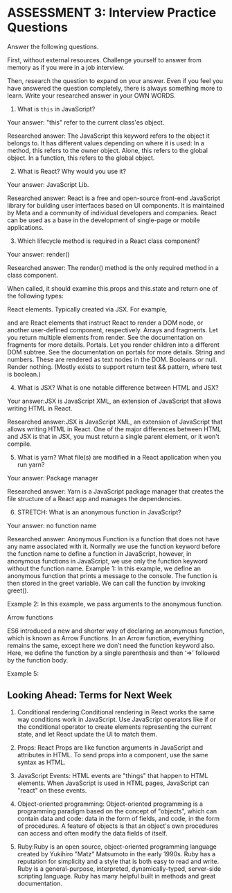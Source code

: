 # ASSESSMENT 3: Interview Practice Questions

Answer the following questions.

First, without external resources. Challenge yourself to answer from memory as if you were in a job interview.

Then, research the question to expand on your answer. Even if you feel you have answered the question completely, there is always something more to learn. Write your researched answer in your OWN WORDS.


1. What is `this` in JavaScript?

  Your answer: "this" refer to the current class'es object.

  Researched answer: The JavaScript this keyword refers to the object it belongs to. It has different values depending on where it is used: In a method, this refers to the owner object. Alone, this refers to the global object. In a function, this refers to the global object.



2. What is React? Why would you use it?

  Your answer: JavaScript Lib.

  Researched answer: React is a free and open-source front-end JavaScript library for building user interfaces based on UI components. It is maintained by Meta and a community of individual developers and companies. React can be used as a base in the development of single-page or mobile applications. 



3. Which lifecycle method is required in a React class component?

  Your answer: render()

  Researched answer: The render() method is the only required method in a class component.

When called, it should examine this.props and this.state and return one of the following types:

React elements.        Typically created via JSX. For example, <div /> and <MyComponent /> are React elements that instruct React to render a DOM node, or another user-defined component, respectively.
Arrays and fragments.  Let you return multiple elements from render. See the documentation on fragments for more details.
Portals.               Let you render children into a different DOM subtree. See the documentation on portals for more details.
String and numbers.    These are rendered as text nodes in the DOM.
Booleans or null.      Render nothing. (Mostly exists to support return test && <Child /> pattern, where test is boolean.)




4. What is JSX? What is one notable difference between HTML and JSX?

  Your answer:JSX is JavaScript XML, an extension of JavaScript that allows writing HTML in React.

  Researched answer:JSX is JavaScript XML, an extension of JavaScript that allows writing HTML in React. One of the major differences between HTML and JSX is that in JSX, you must return a single parent element, or it won't compile.



5. What is yarn? What file(s) are modified in a React application when you run yarn?

  Your answer: Package manager 

  Researched answer: Yarn is a JavaScript package manager that creates the file structure of a React app and manages the dependencies.



6. STRETCH: What is an anonymous function in JavaScript?

  Your answer: no function name

  Researched answer: Anonymous Function is a function that does not have any name associated with it. Normally we use the function keyword before the function name to define a function in JavaScript, however, in anonymous functions in JavaScript, we use only the function keyword without the function name.
  Example 1: In this example, we define an anonymous function that prints a message to the console. The function is then stored in the greet variable. We can call the function by invoking greet().

<script>
var greet = function () {
    console.log("Welcome to GeeksforGeeks!");
};
  
greet();
</script>
Example 2: In this example, we pass arguments to the anonymous function.


<script>
var greet = function (platform) {
    console.log("Welcome to ", platform);
};
  
greet("GeeksforGeeks!");
</script>
Arrow functions

ES6 introduced a new and shorter way of declaring an anonymous function, which is known as Arrow Functions. In an Arrow function, everything remains the same, except here we don’t need the function keyword also. Here, we define the function by a single parenthesis and then ‘=>’ followed by the function body.

Example 5:


<script>
var greet = () => 
{
    console.log("Welcome to GeeksforGeeks!");
}
  
greet();
</script>

## Looking Ahead: Terms for Next Week

1. Conditional rendering:Conditional rendering in React works the same way conditions work in JavaScript. Use JavaScript operators like if or the conditional operator to create elements representing the current state, and let React update the UI to match them.

2. Props: React Props are like function arguments in JavaScript and attributes in HTML. To send props into a component, use the same syntax as HTML.

3. JavaScript Events: HTML events are "things" that happen to HTML elements. When JavaScript is used in HTML pages, JavaScript can "react" on these events.

4. Object-oriented programming: Object-oriented programming is a programming paradigm based on the concept of "objects", which can contain data and code: data in the form of fields, and code, in the form of procedures. A feature of objects is that an object's own procedures can access and often modify the data fields of itself.

5. Ruby:Ruby is an open source, object-oriented programming language created by Yukihiro "Matz" Matsumoto in the early 1990s. Ruby has a reputation for simplicity and a style that is both easy to read and write. Ruby is a general-purpose, interpreted, dynamically-typed, server-side scripting language. Ruby has many helpful built in methods and great documentation.
